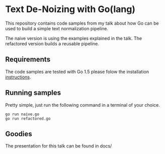# Text De-Noizing with Go(lang)
This repository contains code samples from my talk about how Go can be used
to build a simple text normalization pipeline.

The naive version is using the examples explained in the talk. The refactored
version builds a reusable pipeline.

## Requirements
The code samples are tested with Go 1.5 please folow the installation [instructions](https://golang.org/doc/install).

## Running samples
Pretty simple, just run the following command in a terminal of your choice.

    go run naive.go
    go run refactored.go

## Goodies
The presentation for this talk can be found in docs/
